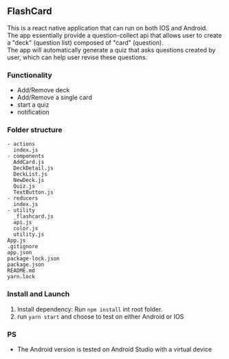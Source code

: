 ## FlashCard
This is a react native application that can run on both IOS and Android. <br/>
The app essentially provide a question-collect api that allows user to create a "deck" (question list) composed of "card" (question). <br/>
The app will automatically generate a quiz that asks questions created by user, which can help user revise these questions.

### Functionality
- Add/Remove deck
- Add/Remove a single card
- start a quiz
- notification

### Folder structure
```
- actions
  index.js
- components
  AddCard.js
  DeckDetail.js
  DeckList.js
  NewDeck.js
  Quiz.js
  TextButton.js
- reducers
  index.js
- utility
  _flashcard.js
  api.js
  color.js
  utility.js
App.js
.gitignore
app.json
package-lock.json
package.json
README.md
yarn.lock
```

### Install and Launch
1. Install dependency: Run `npm install`  int root folder.  </br>
2. run `yarn start` and choose to test on either Android or IOS

### PS
- The Android version is tested on Android Studio with a virtual device
